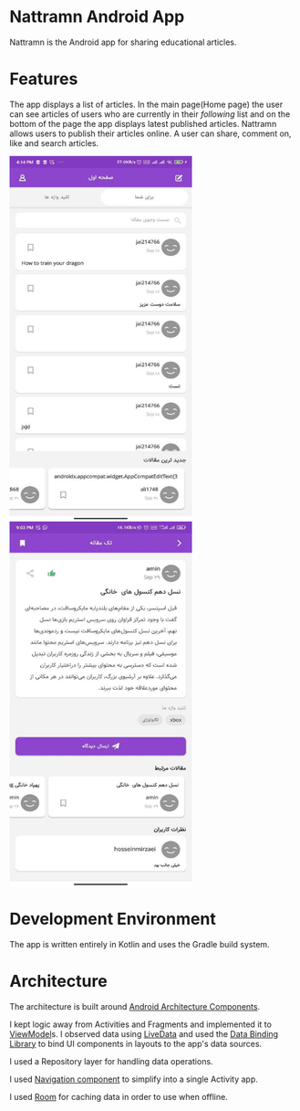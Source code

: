 Nattramn Android App
======================

Nattramn is the Android app for sharing educational articles.

# Features

The app displays a list of articles. In the main page(Home page) the user can
see articles of users who are currently in their *following* list and on the bottom
of the page the app displays latest published articles. Nattramn allows users to publish 
their articles online. A user can share, comment on, like and search articles.

<div>
  <img align="center" src="app/src/main/java/com/example/nattramn/core/screenshots/home_tab_one.jpg" alt="Schedule screenshot" height="640" width="320">
  <img align="center" src="app/src/main/java/com/example/nattramn/core/screenshots/article.jpg" alt="Schedule screenshot" height="640" width="320">
</div>

# Development Environment

The app is written entirely in Kotlin and uses the Gradle build system.

# Architecture

The architecture is built around
[Android Architecture Components](https://developer.android.com/topic/libraries/architecture/).

I kept logic away from
Activities and Fragments and implemented it to
[ViewModel](https://developer.android.com/topic/libraries/architecture/viewmodel)s.
I observed data using
[LiveData](https://developer.android.com/topic/libraries/architecture/livedata)
and used the [Data Binding Library](https://developer.android.com/topic/libraries/data-binding/)
to bind UI components in layouts to the app's data sources.

I used a Repository layer for handling data operations.

I used [Navigation component](https://developer.android.com/guide/navigation)
to simplify into a single Activity app.

I used [Room](https://developer.android.com/jetpack/androidx/releases/room)
for caching data in order to use when offline.
